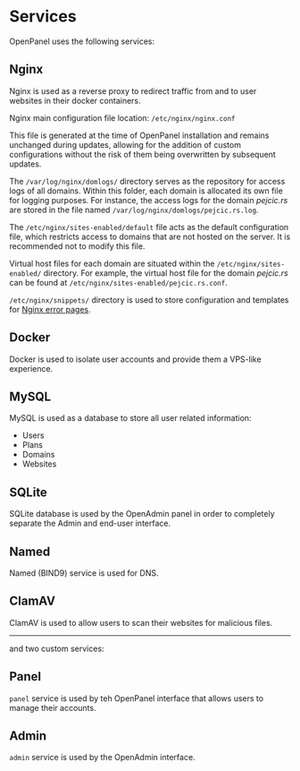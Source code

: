 # Services

OpenPanel uses the following services:

## Nginx

Nginx is used as a reverse proxy to redirect traffic from and to user websites in their docker containers.

Nginx main configuration file location: `/etc/nginx/nginx.conf`

This file is generated at the time of OpenPanel installation and remains unchanged during updates, allowing for the addition of custom configurations without the risk of them being overwritten by subsequent updates.


The `/var/log/nginx/domlogs/` directory serves as the repository for access logs of all domains. Within this folder, each domain is allocated its own file for logging purposes. For instance, the access logs for the domain *pejcic.rs* are stored in the file named `/var/log/nginx/domlogs/pejcic.rs.log`.

The `/etc/nginx/sites-enabled/default`  file acts as the default configuration file, which restricts access to domains that are not hosted on the server. It is recommended not to modify this file.

Virtual host files for each domain are situated within the `/etc/nginx/sites-enabled/` directory. For example, the virtual host file for the domain *pejcic.rs* can be found at `/etc/nginx/sites-enabled/pejcic.rs.conf`.

`/etc/nginx/snippets/` directory is used to store configuration and templates for [Nginx error pages](https://github.com/denysvitali/nginx-error-pages).

















## Docker

Docker is used to isolate user accounts and provide them a VPS-like experience.




## MySQL

MySQL is used as a database to store all user related information:

- Users
- Plans
- Domains
- Websites

## SQLite

SQLite database is used by the OpenAdmin panel in order to completely separate the Admin and end-user interface.

## Named

Named (BIND9) service is used for DNS.

## ClamAV

ClamAV is used to allow users to scan their websites for malicious files.


---

and two custom services:


## Panel

`panel` service is used by teh OpenPanel interface that allows users to manage their accounts.

## Admin

`admin` service is used by the OpenAdmin interface.

